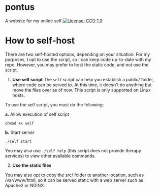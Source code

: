 # pontus
A website for my online self
[![License: CC0-1.0](https://img.shields.io/badge/License-CC0_1.0-lightgrey.svg)](http://creativecommons.org/publicdomain/zero/1.0/)

# How to self-host
There are two self-hosted options, depending on your situation. For my purposes, I opt to use the script, so I can keep code up-to-date with my repo. However, you may prefer to host the static code, and not use the script.

1. **Use self script**
The `self` script can help you establish a public/ folder, where code can be served to. At this time, it doesn't do anything but move the files over as of now. This script is only supported on Linux hosts.

To use the self script, you must do the following:

**a.**  Allow execution of self script

```shell
chmod +x self
```

**b.** Start server

```shell
./self start
```

You may also use `./self help` (this script does not provide therapy services) to view other available commands.

2. **Use the static files**

You may also opt to copy the src/ folder to another location, such as /var/www/html, so it can be served static with a web server such as Apache2 or NGINX.